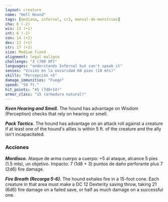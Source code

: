 ```yaml
---
layout: creature
name: "Hell Hound"
tags: [mediana, infernal, cr3, manual-de-monstruos]
cha: 6 (-2)
wis: 13 (+1)
int: 6 (-2)
con: 14 (+2)
dex: 12 (+1)
str: 17 (+3)
size: Medium fiend
alignment: legal maligna
challenge: "3 (700 XP)"
languages: "understands Infernal but can't speak it"
senses: "Visión en la oscuridad 60 pies (18 mts)"
skills: "Percepción +5"
damage_immunities: "Fuego"
speed: "50 ft."
hit_points: "45 (7d8+14)"
armor_class: "15 (armadura natural)"
---
```


***Keen Hearing and Smell.*** The hound has advantage on Wisdom (Perception) checks that rely on hearing or smell.

***Pack Tactics.*** The hound has advantage on an attack roll against a creature if at least one of the hound's allies is within 5 ft. of the creature and the ally isn't incapacitated.

### Acciones

***Mordisco.*** Ataque de arma cuerpo a cuerpo: +5 al ataque, alcance 5 pies (1.5 mts), un objetivo. Impacto: 7 (1d8 + 3) puntos de daño perforante plus 7 (2d6) fire damage.

***Fire Breath (Recarga 5-6).*** The hound exhales fire in a 15-foot cone. Each creature in that area must make a DC 12 Dexterity saving throw, taking 21 (6d6) fire damage on a failed save, or half as much damage on a successful one.